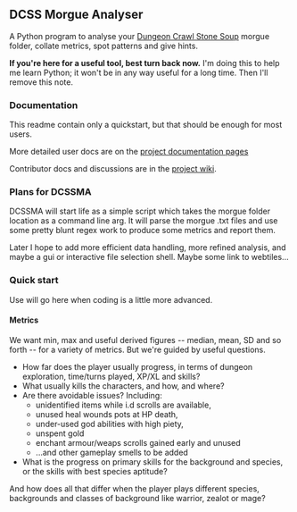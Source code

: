 ## DCSS Morgue Analyser
A Python program to analyse your [Dungeon Crawl Stone Soup](https://github.com/crawl/crawl) morgue folder, collate metrics, spot patterns and give hints.

**If you're here for a useful tool, best turn back now.** I'm doing this to help me learn Python; it won't be in any way useful for a long time. Then I'll remove this note.

### Documentation

This readme contain only a quickstart, but that should be enough for most users. 

More detailed user docs are on the [project documentation pages](https://marshp.github.io/dcss-morgue-analyser/)

Contributor docs and discussions are in the [project wiki](https://github.com/MarshP/dcss-morgue-analyser/wiki).

### Plans for DCSSMA
DCSSMA will start life as a simple script which takes the morgue folder location as a command line arg. It will parse the morgue .txt files and use some pretty blunt regex work to produce some metrics and report them.

Later I hope to add more efficient data handling, more refined analysis, and maybe a gui or interactive file selection shell. Maybe some link to webtiles...

### Quick start

Use will go here when coding is a little more advanced.

#### Metrics
We want min, max and useful derived figures -- median, mean, SD and so forth -- for a variety of metrics. But we're guided by useful questions.

* How far does the player usually progress, in terms of dungeon exploration, time/turns played, XP/XL and skills?
* What usually kills the characters, and how, and where?
* Are there avoidable issues? Including:
  * unidentified items while i.d scrolls are available, 
  * unused heal wounds pots at HP death, 
  * under-used god abilities with high piety, 
  * unspent gold
  * enchant armour/weaps scrolls gained early and unused
  * ...and other gameplay smells to be added
* What is the progress on primary skills for the background and species, or the skills with best species aptitude?

And how does all that differ when the player plays different species, backgrounds and classes of background like warrior, zealot or mage?



